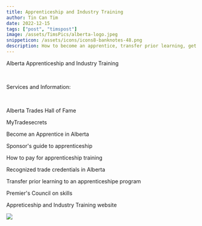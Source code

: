 ```yaml
---
title: Apprenticeship and Industry Training
author: Tin Can Tim
date: 2022-12-15
tags: ["post", "timspost"]
image: /assets/TimsPics/alberta-logo.jpeg
snippeticon: /assets/icons/icons8-banknotes-48.png
description: How to become an apprentice, transfer prior learning, get funding, and access your MyTradesecrets account.
---
```


<p class="subHeader">Alberta Apprenticeship and Industry Training</p>

<br>
<p class="post__lead">
Services and Information:
</p>

<br>

Alberta Trades Hall of Fame

MyTradesecrets

Become an Apprentice in Alberta

Sponsor's guide to apprenticeship

How to pay for apprenticeship training

Recognized trade credentials in Alberta

Transfer prior learning to an apprenticeshipe program

Premier's Council on skills

<div class="post__link">
<p>Appreticeship and Industry Training website</p>
<a href="https://www.alberta.ca/apprenticeship-industry-training.aspx" target="_blank"><img src="/assets/TimsPics/Apprenticeship and industry training.png"></a>
</div>